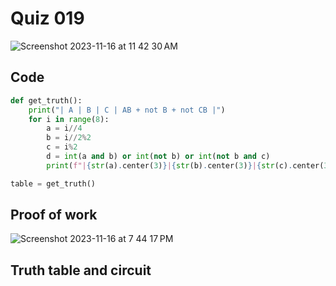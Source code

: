 # Quiz 019
<img width="max" alt="Screenshot 2023-11-16 at 11 42 30 AM" src="https://github.com/hasmhib/unit2-2024/assets/142870448/731342da-e180-489d-9dcc-76d8f9bfadcb">

## Code

```py
def get_truth():
    print("| A | B | C | AB + not B + not CB |")
    for i in range(8):
        a = i//4
        b = i//2%2
        c = i%2
        d = int(a and b) or int(not b) or int(not b and c)
        print(f"|{str(a).center(3)}|{str(b).center(3)}|{str(c).center(3)}|{str(d).center(21)}|")

table = get_truth()
```

## Proof of work
<img width="max" alt="Screenshot 2023-11-16 at 7 44 17 PM" src="https://github.com/hasmhib/unit2-2024/assets/142870448/f6bde83f-cd32-4aa4-8de1-3e008e3921d8">


## Truth table and circuit
